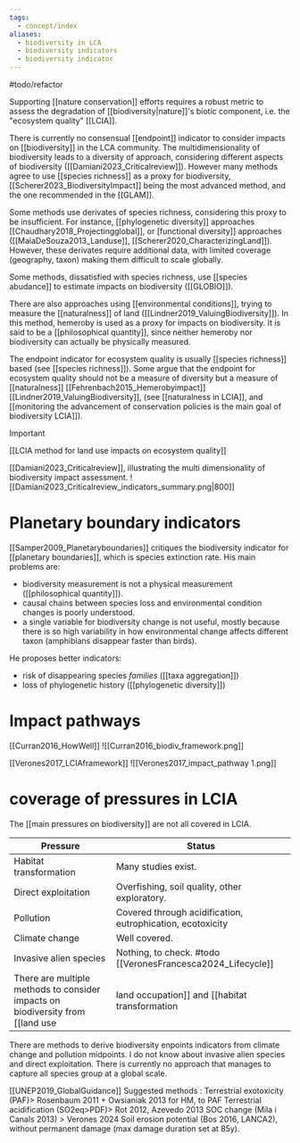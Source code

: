 ```yaml
---
tags:
  - concept/index
aliases:
  - biodiversity in LCA
  - biodiversity indicators
  - biodiversity indicator
---
```

#todo/refactor 

Supporting [[nature conservation]] efforts requires a robust metric to assess the degradation of [[biodiversity|nature]]'s biotic component, i.e. the "ecosystem quality" [[LCIA]].

There is currently no consensual [[endpoint]] indicator to consider impacts on [[biodiversity]] in the LCA community. The multidimensionality of biodiversity leads to a diversity of approach, considering different aspects of biodiversity ([[Damiani2023_Criticalreview]]). However many methods agree to use [[species richness]] as a proxy for biodiversity, [[Scherer2023_BiodiversityImpact]] being the most advanced method, and the one recommended in the [[GLAM]].

Some methods use derivates of species richness, considering this proxy to be insufficient. For instance, [[phylogenetic diversity]] approaches [[Chaudhary2018_Projectingglobal]], or [functional diversity]] approaches ([[MaiaDeSouza2013_Landuse]], [[Scherer2020_CharacterizingLand]]). However, these derivates require additional data, with limited coverage (geography, taxon) making them difficult to scale globally.

Some methods, dissatisfied with species richness, use [[species abudance]] to estimate impacts on biodiversity ([[GLOBIO]]).

There are also approaches using [[environmental conditions]], trying to measure the [[naturalness]] of land ([[Lindner2019_ValuingBiodiversity]]). In this method, hemeroby is used as a proxy for impacts on biodiversity. It is said to be a [[philosophical quantity]], since neither hemeroby nor biodiversity can actually be physically measured.

The endpoint indicator for ecosystem quality is usually [[species richness]] based (see [[species richness]]). Some argue that the endpoint for ecosystem quality should not be a measure of diversity but a measure of [[naturalness]]  [[Fehrenbach2015_Hemerobyimpact]] [[Lindner2019_ValuingBiodiversity]], (see [[naturalness in LCIA]], and  [[monitoring the advancement of conservation policies is the main goal of biodiversity LCIA]]).

>[!important] 
>[[LCIA method for land use impacts on ecosystem quality]]

[[Damiani2023_Criticalreview]], illustrating the multi dimensionality of biodiversity impact assessment.
![[Damiani2023_Criticalreview_indicators_summary.png|800]]

# Planetary boundary indicators
[[Samper2009_Planetaryboundaries]] critiques the biodiversity indicator for [[planetary boundaries]], which is species extinction rate. His main problems are: 
- biodiversity measurement is not a physical measurement ([[philosophical quantity]]).
- causal chains between species loss and environmental condition changes is poorly understood.
- a single variable for biodiversity change is not useful, mostly because there is so high variability in how environmental change affects different taxon (amphibians disappear faster than birds).

He proposes better indicators:
- risk of disappearing species *families* ([[taxa aggregation]])
- loss of phylogenetic history ([[phylogenetic diversity]])

# Impact pathways
[[Curran2016_HowWell]]
![[Curran2016_biodiv_framework.png]]

[[Verones2017_LCIAframework]]
![[Verones2017_impact_pathway 1.png]]

# coverage of pressures in LCIA
The [[main pressures on biodiversity]] are not all covered in LCIA.

| Pressure               | Status                                                      |
| ---------------------- | ----------------------------------------------------------- |
| Habitat transformation | Many studies exist.                                         |
| Direct exploitation    | Overfishing, soil quality, other exploratory.               |
| Pollution              | Covered through acidification, eutrophication, ecotoxicity  |
| Climate change         | Well covered.                                               |
| Invasive alien species | Nothing, to check. #todo [[VeronesFrancesca2024_Lifecycle]] |
There are multiple methods to consider impacts on biodiversity from [[land use|land occupation]] and [[habitat transformation|habitat transformation]].
There are methods to derive biodiversity enpoints indicators from climate change and pollution midpoints.
I do not know about invasive alien species and direct exploitation.
There is currently no approach that manages to capture all species group at a global scale.

[[UNEP2019_GlobalGuidance]]
Suggested methods :
Terrestrial exotoxicity (PAF)> Rosenbaum 2011 + Owsianiak 2013 for HM, to PAF
Terrestrial acidification (SO2eq>PDF)> Rot 2012, Azevedo 2013
SOC change (Mila i Canals 2013) > Verones 2024
Soil erosion potential (Bos 2016, LANCA2), without permanent damage (max damage duration set at 85y).